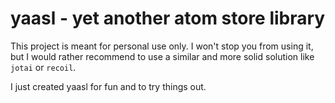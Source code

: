 # yaasl - yet another atom store library

This project is meant for personal use only.
I won't stop you from using it, but I would rather recommend to use a similar
and more solid solution like `jotai` or `recoil`.

I just created yaasl for fun and to try things out.
